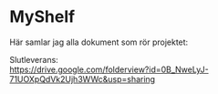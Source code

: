 MyShelf
=======


Här samlar jag alla dokument som rör projektet:<br>


Slutleverans:<br>
https://drive.google.com/folderview?id=0B_NweLyJ-71UOXpQdVk2Ujh3WWc&usp=sharing
